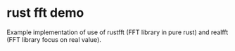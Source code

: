 # rust fft demo

Example implementation of use of rustfft (FFT library in pure rust) and realfft (FFT library focus on real value).
